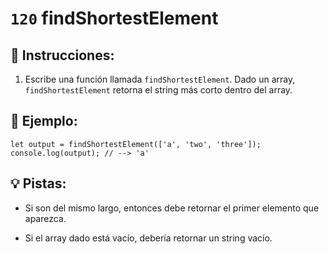 # `120` findShortestElement

## 📝 Instrucciones:

1. Escribe una función llamada `findShortestElement`. Dado un array, `findShortestElement` retorna el string más corto dentro del array.

## 📎 Ejemplo:

```Js
let output = findShortestElement(['a', 'two', 'three']);
console.log(output); // --> 'a'
```

## 💡 Pistas:

+ Si son del mismo largo, entonces debe retornar el primer elemento que aparezca.

+ Si el array dado está vacío, debería retornar un string vacío.
